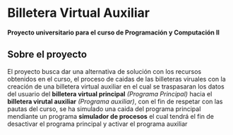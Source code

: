 # Billetera Virtual Auxiliar
<B>Proyecto universitario para el curso de Programación y Computación II</B>

## Sobre el proyecto
El proyecto busca dar una alternativa de solución con los recursos obtenidos en el curso, el proceso de caidas de las billeteras viruales con la creación de una billetera virtual auxiliar en el cual se traspasaran los datos del usuario del <b>billetera virtual principal</b> <i>(Programa Principal)</i>  hacia el <b>billetera virutal auxiliar</b> <i>(Programa auxiliar)</i>, con el fin de respetar con las pautas del curso, se ha simulado una caida del programa principal mendiante un programa <b>simulador de procesos</b> el cual tendrá el fin de desactivar el programa principal y activar el programa auxiliar
